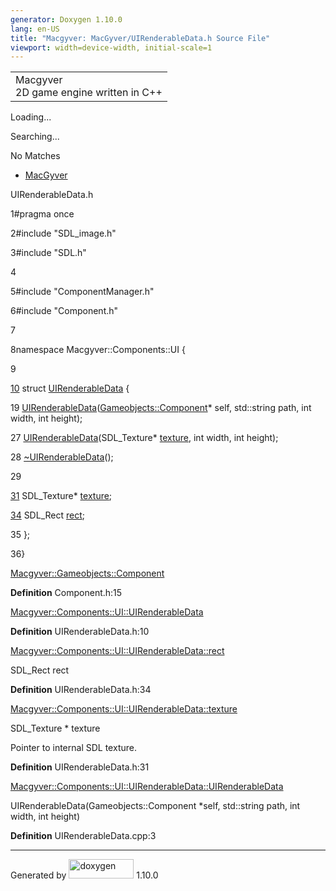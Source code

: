 ```yaml
---
generator: Doxygen 1.10.0
lang: en-US
title: "Macgyver: MacGyver/UIRenderableData.h Source File"
viewport: width=device-width, initial-scale=1
---
```


<div id="top">

<div id="titlearea">

<table data-cellspacing="0" data-cellpadding="0">
<colgroup>
<col style="width: 100%" />
</colgroup>
<tbody>
<tr id="projectrow" class="odd">
<td id="projectalign"><div id="projectname">
Macgyver
</div>
<div id="projectbrief">
2D game engine written in C++
</div></td>
</tr>
</tbody>
</table>

</div>

<div id="main-nav">

</div>

<div id="MSearchSelectWindow"
onmouseover="return searchBox.OnSearchSelectShow()"
onmouseout="return searchBox.OnSearchSelectHide()"
onkeydown="return searchBox.OnSearchSelectKey(event)">

</div>

<div id="MSearchResultsWindow">

<div id="MSearchResults">

<div class="SRPage">

<div id="SRIndex">

<div id="SRResults">

</div>

<div id="Loading" class="SRStatus">

Loading...

</div>

<div id="Searching" class="SRStatus">

Searching...

</div>

<div id="NoMatches" class="SRStatus">

No Matches

</div>

</div>

</div>

</div>

</div>

<div id="nav-path" class="navpath">

- <a href="dir_e610925873bfe0bf19b07ca2b4f6d40b.html"
  class="el">MacGyver</a>

</div>

</div>

<div class="header">

<div class="headertitle">

<div class="title">

UIRenderableData.h

</div>

</div>

</div>

<div class="contents">

<div class="fragment">

<div class="line">

<span id="l00001"></span><span class="lineno">
1</span><span class="preprocessor">\#pragma once</span>

</div>

<div class="line">

<span id="l00002"></span><span class="lineno">
2</span><span class="preprocessor">\#include "SDL_image.h"</span>

</div>

<div class="line">

<span id="l00003"></span><span class="lineno">
3</span><span class="preprocessor">\#include "SDL.h"</span>

</div>

<div class="line">

<span id="l00004"></span><span class="lineno"> 4</span>

</div>

<div class="line">

<span id="l00005"></span><span class="lineno">
5</span><span class="preprocessor">\#include "ComponentManager.h"</span>

</div>

<div class="line">

<span id="l00006"></span><span class="lineno">
6</span><span class="preprocessor">\#include "Component.h"</span>

</div>

<div class="line">

<span id="l00007"></span><span class="lineno"> 7</span>

</div>

<div class="line">

<span id="l00008"></span><span class="lineno">
8</span><span class="keyword">namespace </span>Macgyver::Components::UI
{

</div>

<div class="line">

<span id="l00009"></span><span class="lineno"> 9</span>

</div>

<div id="foldopen00010" class="foldopen" data-start="{" end="};">

<div class="line">

<span id="l00010"></span><span class="lineno"> <a
href="struct_macgyver_1_1_components_1_1_u_i_1_1_u_i_renderable_data.html"
class="line">10</a></span> <span class="keyword">struct </span><a
href="struct_macgyver_1_1_components_1_1_u_i_1_1_u_i_renderable_data.html"
class="code hl_struct">UIRenderableData</a> {

</div>

<div class="line">

<span id="l00019"></span><span class="lineno"> 19</span> <a
href="struct_macgyver_1_1_components_1_1_u_i_1_1_u_i_renderable_data.html#adda11435b582563ef2d2192757add8b9"
class="code hl_function">UIRenderableData</a>(<a href="class_macgyver_1_1_gameobjects_1_1_component.html"
class="code hl_class">Gameobjects::Component</a>\* self, std::string
path, <span class="keywordtype">int</span> width,
<span class="keywordtype">int</span> height);

</div>

<div class="line">

<span id="l00027"></span><span class="lineno"> 27</span> <a
href="struct_macgyver_1_1_components_1_1_u_i_1_1_u_i_renderable_data.html#adda11435b582563ef2d2192757add8b9"
class="code hl_function">UIRenderableData</a>(SDL_Texture\* <a
href="struct_macgyver_1_1_components_1_1_u_i_1_1_u_i_renderable_data.html#a64148e4cf2ef7c50c46002a1b9497a79"
class="code hl_variable">texture</a>,
<span class="keywordtype">int</span> width,
<span class="keywordtype">int</span> height);

</div>

<div class="line">

<span id="l00028"></span><span class="lineno"> 28</span> <a
href="struct_macgyver_1_1_components_1_1_u_i_1_1_u_i_renderable_data.html"
class="code hl_struct">~UIRenderableData</a>();

</div>

<div class="line">

<span id="l00029"></span><span class="lineno"> 29</span>

</div>

<div class="line">

<span id="l00031"></span><span class="lineno"> <a
href="struct_macgyver_1_1_components_1_1_u_i_1_1_u_i_renderable_data.html#a64148e4cf2ef7c50c46002a1b9497a79"
class="line">31</a></span> SDL_Texture\* <a
href="struct_macgyver_1_1_components_1_1_u_i_1_1_u_i_renderable_data.html#a64148e4cf2ef7c50c46002a1b9497a79"
class="code hl_variable">texture</a>;

</div>

<div class="line">

<span id="l00034"></span><span class="lineno"> <a
href="struct_macgyver_1_1_components_1_1_u_i_1_1_u_i_renderable_data.html#a4931a399a61b56c01c6673fdaee68c83"
class="line">34</a></span> SDL_Rect <a
href="struct_macgyver_1_1_components_1_1_u_i_1_1_u_i_renderable_data.html#a4931a399a61b56c01c6673fdaee68c83"
class="code hl_variable">rect</a>;

</div>

<div class="line">

<span id="l00035"></span><span class="lineno"> 35</span> };

</div>

</div>

<div class="line">

<span id="l00036"></span><span class="lineno"> 36</span>}

</div>

<div id="aclass_macgyver_1_1_gameobjects_1_1_component_html"
class="ttc">

<div class="ttname">

[Macgyver::Gameobjects::Component](class_macgyver_1_1_gameobjects_1_1_component.html)

</div>

<div class="ttdef">

**Definition** Component.h:15

</div>

</div>

<div id="astruct_macgyver_1_1_components_1_1_u_i_1_1_u_i_renderable_data_html"
class="ttc">

<div class="ttname">

[Macgyver::Components::UI::UIRenderableData](struct_macgyver_1_1_components_1_1_u_i_1_1_u_i_renderable_data.html)

</div>

<div class="ttdef">

**Definition** UIRenderableData.h:10

</div>

</div>

<div id="astruct_macgyver_1_1_components_1_1_u_i_1_1_u_i_renderable_data_html_a4931a399a61b56c01c6673fdaee68c83"
class="ttc">

<div class="ttname">

[Macgyver::Components::UI::UIRenderableData::rect](struct_macgyver_1_1_components_1_1_u_i_1_1_u_i_renderable_data.html#a4931a399a61b56c01c6673fdaee68c83)

</div>

<div class="ttdeci">

SDL_Rect rect

</div>

<div class="ttdef">

**Definition** UIRenderableData.h:34

</div>

</div>

<div id="astruct_macgyver_1_1_components_1_1_u_i_1_1_u_i_renderable_data_html_a64148e4cf2ef7c50c46002a1b9497a79"
class="ttc">

<div class="ttname">

[Macgyver::Components::UI::UIRenderableData::texture](struct_macgyver_1_1_components_1_1_u_i_1_1_u_i_renderable_data.html#a64148e4cf2ef7c50c46002a1b9497a79)

</div>

<div class="ttdeci">

SDL_Texture \* texture

</div>

<div class="ttdoc">

Pointer to internal SDL texture.

</div>

<div class="ttdef">

**Definition** UIRenderableData.h:31

</div>

</div>

<div id="astruct_macgyver_1_1_components_1_1_u_i_1_1_u_i_renderable_data_html_adda11435b582563ef2d2192757add8b9"
class="ttc">

<div class="ttname">

[Macgyver::Components::UI::UIRenderableData::UIRenderableData](struct_macgyver_1_1_components_1_1_u_i_1_1_u_i_renderable_data.html#adda11435b582563ef2d2192757add8b9)

</div>

<div class="ttdeci">

UIRenderableData(Gameobjects::Component \*self, std::string path, int
width, int height)

</div>

<div class="ttdef">

**Definition** UIRenderableData.cpp:3

</div>

</div>

</div>

</div>

------------------------------------------------------------------------

<span class="small">Generated
by [<img src="doxygen.svg" class="footer" width="104" height="31"
alt="doxygen" />](https://www.doxygen.org/index.html) 1.10.0</span>
